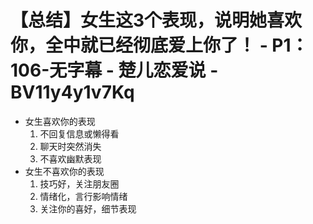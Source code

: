 # 【总结】女生这3个表现，说明她喜欢你，全中就已经彻底爱上你了！ - P1：106-无字幕 - 楚儿恋爱说 - BV11y4y1v7Kq

-   女生喜欢你的表现
    1.  不回复信息或懒得看
    2.  聊天时突然消失
    3.  不喜欢幽默表现
-   女生不喜欢你的表现
    1.  技巧好，关注朋友圈
    2.  情绪化，言行影响情绪
    3.  关注你的喜好，细节表现